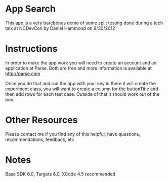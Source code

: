 # App Search

This app is a very barebones demo of some split testing done during a tech talk at NCDevCon by Daniel Hammond on 9/30/2012

# Instructions

In order to make the app work you will need to create an account and an application at Parse. Both are free and more information is available at http://parse.com

Once you do that and run the app with your key in there it will create the experiment class, you will want to create a column for the buttonTitle and then add rows for each test case. Outside of that it should work out of the box.

# Other Resources

Please contact me if you find any of this helpful, have questions, recommendations, feedback, etc

# Notes

Base SDK 6.0, Targets 6.0, XCode 4.5 recommended